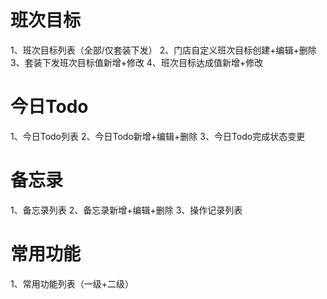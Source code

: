 # 班次目标
1、班次目标列表（全部/仅套装下发）
2、门店自定义班次目标创建+编辑+删除
3、套装下发班次目标值新增+修改
4、班次目标达成值新增+修改

# 今日Todo
1、今日Todo列表
2、今日Todo新增+编辑+删除
3、今日Todo完成状态变更

# 备忘录
1、备忘录列表
2、备忘录新增+编辑+删除
3、操作记录列表


# 常用功能
1、常用功能列表（一级+二级）

#